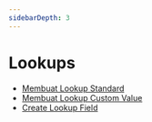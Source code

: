 ```yaml
---
sidebarDepth: 3
---
```


# Lookups

- [Membuat Lookup Standard](../lookups/standard.md)
- [Membuat Lookup Custom Value](../lookups/custom-values.md)
- [Create Lookup Field](../lookups/create-lookup-field.md)
